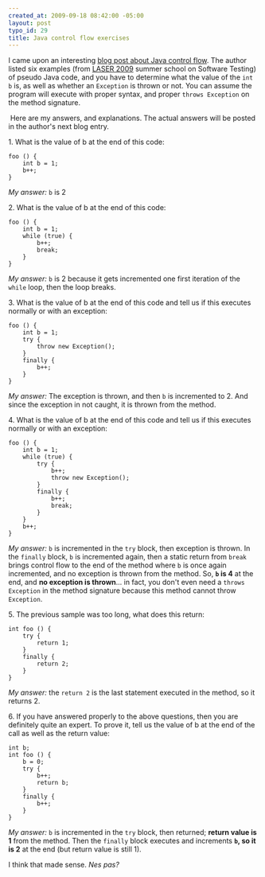```yaml
--- 
created_at: 2009-09-18 08:42:00 -05:00
layout: post
typo_id: 29
title: Java control flow exercises
---
```

<p>I came upon an interesting <a href="http://www.eiffelroom.org/blog/manus_eiffel/and_people_are_still_using_java">blog post about Java control flow</a>. The author listed six examples (from <a href="http://se.inf.ethz.ch/laser/2009/">LASER 2009</a> summer school on Software Testing) of pseudo Java code, and you have to determine what the value of the <code>int b</code> is, as well as whether an <code>Exception</code> is thrown or not. You can assume the program will execute with proper syntax, and proper <code>throws Exception</code> on the method signature.</p>
<p>&nbsp;Here are my answers, and explanations. The actual answers will be posted in the author's next blog entry.</p>
<p>1. What is the value of b at the end of this code:</p>

	foo () {
		int b = 1;
		b++;
	}

<p><em>My answer:</em> <code>b</code> is 2</p>
<p>2. What is the value of b at the end of this code:</p>

	foo () {
		int b = 1;
		while (true) {
			b++;
			break;
		}
	}

<p><em>My answer: </em><code>b</code> is 2 because it gets incremented one first iteration of the <code>while</code> loop, then the loop breaks.</p>
<p>3. What is the value of b at the end of this code and tell us if this executes normally or with an exception:</p>

	foo () {
		int b = 1;
		try {
			throw new Exception();
		}
		finally {
			b++;
		}
	}

<p><em>My answer:</em> The exception is thrown, and then <code>b</code> is incremented to 2. And since the exception in not caught, it is thrown from the method.</p>
<p>4. What is the value of b at the end of this code and tell us if this executes normally or with an exception:</p>

	foo () {
		int b = 1;
		while (true) {
			try {
				b++;
				throw new Exception();
			}
			finally {
				b++;
				break;
			}
		}
		b++;
	}

<p><em>My answer:</em> <code>b</code> is incremented in the <code>try</code> block, then exception is thrown. In the <code>finally</code> block, <code>b</code> is incremented again, then a static return from <code>break</code> brings control flow to the end of the method where <code>b</code> is once again incremented, and no exception is thrown from the method. So, <strong><code>b</code> is 4</strong> at the end, and <strong>no exception is thrown</strong>... in fact, you don't even need a <code>throws Exception</code> in the method signature because this method cannot throw <code>Exception</code>.</p>
<p>5. The previous sample was too long, what does this return:</p>

	int foo () {
		try {
			return 1;
		}
		finally {
			return 2;
		}
	}

<p><em>My answer:</em> the <code>return 2</code> is the last statement executed in the method, so it returns 2.</p>
<p>6. If you have answered properly to the above questions, then you are definitely quite an expert. To prove it, tell us the value of b at the end of the call as well as the return value:</p>

	int b;
	int foo () {
		b = 0;
		try {
			b++;
			return b;
		}
		finally {
			b++;
		}
	}

<p><em>My answer:</em> <code>b</code> is incremented in the <code>try</code> block, then returned; <strong>return value is 1</strong> from the method. Then the <code>finally</code> block executes and increments <strong><code>b</code>, so it is 2</strong> at the end (but return value is still 1).</p>
<p>I think that made sense. <em>Nes pas?</em></p>
